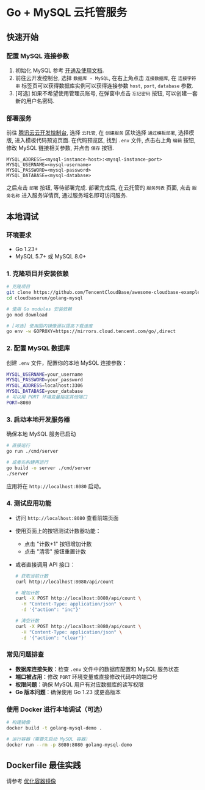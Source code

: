 # Go + MySQL 云托管服务

## 快速开始

### 配置 MySQL 连接参数

1. 初始化 MySQL 参考 [开通及使用文档](https://docs.cloudbase.net/database/configuration/db/tdsql/initialization).
2. 前往云开发控制台, 选择 `数据库 - MySQL`, 在右上角点击 `连接数据库`, 在 `连接字符串` 标签页可以获得数据库实例可以获得连接参数 `host`, `port`, `database` 参数.
3. [可选] 如果不希望使用管理员账号, 在弹窗中点击 `忘记密码` 按钮, 可以创建一套新的用户名密码.

### 部署服务

前往 [腾讯云云开发控制台](https://tcb.cloud.tencent.com/dev), 选择 `云托管`, 在 `创建服务` 区块选择 `通过模板部署`, 选择模版, 进入模板代码预览页面.
在代码预览区, 找到 `.env` 文件, 点击右上角 `编辑` 按钮, 修改 MySQL 链接相关参数, 并点击 `保存` 按钮.

```
MYSQL_ADDRESS=<mysql-instance-host>:<mysql-instance-port>
MYSQL_USERNAME=<mysql-username>
MYSQL_PASSWORD=<mysql-password>
MYSQL_DATABASE=<mysql-database>
```

之后点击 `部署` 按钮, 等待部署完成. 部署完成后, 在云托管的 `服务列表` 页面, 点击 `服务名称` 进入服务详情页, 通过服务域名即可访问服务.

## 本地调试

### 环境要求

- Go 1.23+
- MySQL 5.7+ 或 MySQL 8.0+

### 1. 克隆项目并安装依赖

```bash
# 克隆项目
git clone https://github.com/TencentCloudBase/awesome-cloudbase-examples.git
cd cloudbaserun/golang-mysql

# 使用 Go modules 安装依赖
go mod download

# [可选] 使用国内镜像源以提高下载速度
go env -w GOPROXY=https://mirrors.cloud.tencent.com/go/,direct
```

### 2. 配置 MySQL 数据库

创建 `.env` 文件，配置你的本地 MySQL 连接参数：

```bash
MYSQL_USERNAME=your_username
MYSQL_PASSWORD=your_password
MYSQL_ADDRESS=localhost:3306
MYSQL_DATABASE=your_database
# 可以用 PORT 环境变量指定其他端口
PORT=8080
```

### 3. 启动本地开发服务器

确保本地 MySQL 服务已启动

```bash
# 直接运行
go run ./cmd/server

# 或者先构建再运行
go build -o server ./cmd/server
./server
```

应用将在 `http://localhost:8080` 启动。

### 4. 测试应用功能

- 访问 `http://localhost:8080` 查看前端页面
- 使用页面上的按钮测试计数器功能：
  - 点击 "计数+1" 按钮增加计数
  - 点击 "清零" 按钮重置计数
- 或者直接调用 API 接口：

  ```bash
  # 获取当前计数
  curl http://localhost:8080/api/count

  # 增加计数
  curl -X POST http://localhost:8080/api/count \
    -H "Content-Type: application/json" \
    -d '{"action": "inc"}'

  # 清空计数
  curl -X POST http://localhost:8080/api/count \
    -H "Content-Type: application/json" \
    -d '{"action": "clear"}'
  ```

### 常见问题排查

- **数据库连接失败**：检查 `.env` 文件中的数据库配置和 MySQL 服务状态
- **端口被占用**：修改 `PORT` 环境变量或直接修改代码中的端口号
- **权限问题**：确保 MySQL 用户有对应数据库的读写权限
- **Go 版本问题**：确保使用 Go 1.23 或更高版本

### 使用 Docker 进行本地调试（可选）

```bash
# 构建镜像
docker build -t golang-mysql-demo .

# 运行容器（需要先启动 MySQL 容器）
docker run --rm -p 8080:8080 golang-mysql-demo
```

## Dockerfile 最佳实践

请参考 [优化容器镜像](https://docs.cloudbase.net/run/develop/image-optimization)
